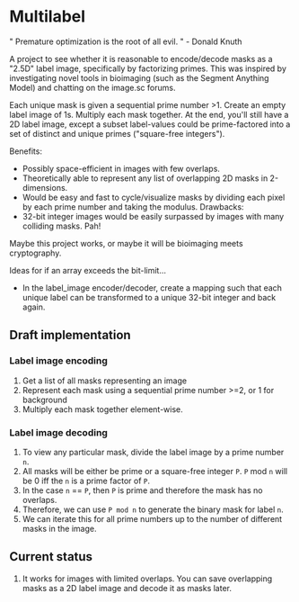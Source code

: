 # Multilabel
" Premature optimization is the root of all evil. " - Donald Knuth

A project to see whether it is reasonable to encode/decode masks as a "2.5D" label image, specifically by factorizing primes. This was inspired by investigating novel tools in bioimaging (such as the Segment Anything Model) and chatting on the image.sc forums.

Each unique mask is given a sequential prime number >1. Create an empty label image of 1s. Multiply each mask together. At the end, you'll still have a 2D label image, except a subset label-values could be prime-factored into a set of distinct and unique primes ("square-free integers").

Benefits: 
- Possibly space-efficient in images with few overlaps.
- Theoretically able to represent any list of overlapping 2D masks in 2-dimensions.
- Would be easy and fast to cycle/visualize masks by dividing each pixel by each prime number and taking the modulus.
Drawbacks:
- 32-bit integer images would be easily surpassed by images with many colliding masks. Pah!

Maybe this project works, or maybe it will be bioimaging meets cryptography.

Ideas for if an array exceeds the bit-limit...
- In the label_image encoder/decoder, create a mapping such that each unique label can be transformed to a unique 32-bit integer and back again.

## Draft implementation

### Label image encoding
1) Get a list of all masks representing an image
2) Represent each mask using a sequential prime number >=2, or 1 for background 
3) Multiply each mask together element-wise.

### Label image decoding
1) To view any particular mask, divide the label image by a prime number `n`. 
2) All masks will be either be prime or a square-free integer `P`. `P` mod `n` will be 0 iff the `n` is a prime factor of `P`.
3) In the case `n` == `P`, then `P` is prime and therefore the mask has no overlaps.
4) Therefore, we can use `P mod n` to generate the binary mask for label `n`.
5) We can iterate this for all prime numbers up to the number of different masks in the image.

## Current status
1) It works for images with limited overlaps. You can save overlapping masks as a 2D label image and decode it as masks later.
